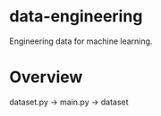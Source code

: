 # data-engineering
Engineering data for machine learning. 

# Overview
dataset.py -> main.py -> dataset